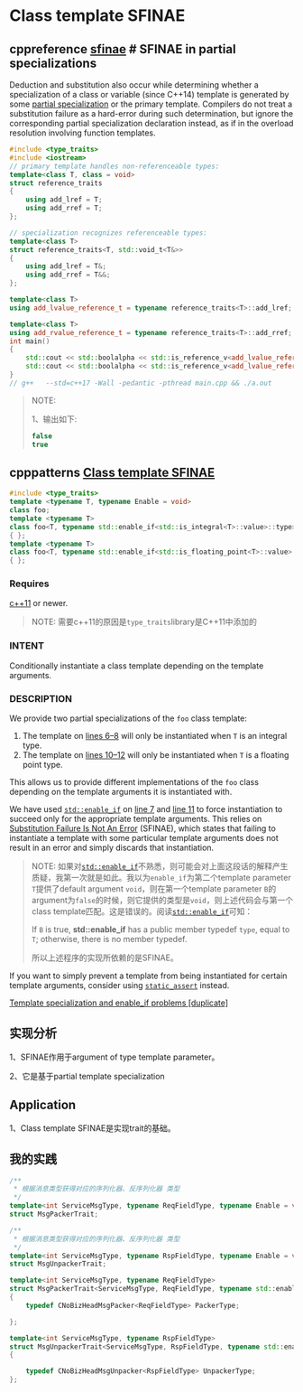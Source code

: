 # Class template SFINAE



## cppreference [sfinae](https://en.cppreference.com/w/cpp/language/sfinae) # SFINAE in partial specializations

Deduction and substitution also occur while determining whether a specialization of a class or variable (since C++14) template is generated by some [partial specialization](https://en.cppreference.com/w/cpp/language/partial_specialization) or the primary template. Compilers do not treat a substitution failure as a hard-error during such determination, but ignore the corresponding partial specialization declaration instead, as if in the overload resolution involving function templates.

```C++
#include <type_traits>
#include <iostream>
// primary template handles non-referenceable types:
template<class T, class = void>
struct reference_traits
{
	using add_lref = T;
	using add_rref = T;
};

// specialization recognizes referenceable types:
template<class T>
struct reference_traits<T, std::void_t<T&>>
{
	using add_lref = T&;
	using add_rref = T&&;
};

template<class T>
using add_lvalue_reference_t = typename reference_traits<T>::add_lref;

template<class T>
using add_rvalue_reference_t = typename reference_traits<T>::add_rref;
int main()
{
	std::cout << std::boolalpha << std::is_reference_v<add_lvalue_reference_t<void>> << std::endl;   // false;
	std::cout << std::boolalpha << std::is_reference_v<add_lvalue_reference_t<int>> << std::endl;   // true;
}
// g++   --std=c++17 -Wall -pedantic -pthread main.cpp && ./a.out

```

> NOTE: 
>
> 1、输出如下:
>
> ```c++
> false
> true
> ```
>
> 

## cpppatterns [Class template SFINAE](https://cpppatterns.com/patterns/class-template-sfinae.html)

```c++
#include <type_traits>
template <typename T, typename Enable = void>
class foo;
template <typename T>
class foo<T, typename std::enable_if<std::is_integral<T>::value>::type>
{ };
template <typename T>
class foo<T, typename std::enable_if<std::is_floating_point<T>::value>::type>
{ };
```

### Requires

[c++11](https://cpppatterns.com/#/search/c++11) or newer.

> NOTE: 需要c++11的原因是`type_traits`library是C++11中添加的

### INTENT

Conditionally instantiate a class template depending on the template arguments.

### DESCRIPTION

We provide two partial specializations of the `foo` class template:

1. The template on [lines 6–8](https://cpppatterns.com/patterns/class-template-sfinae.html#line6) will only be instantiated when `T` is an integral type.
2. The template on [lines 10–12](https://cpppatterns.com/patterns/class-template-sfinae.html#line10) will only be instantiated when `T` is a floating point type.

This allows us to provide different implementations of the `foo` class depending on the template arguments it is instantiated with.

We have used [`std::enable_if`](http://en.cppreference.com/w/cpp/types/enable_if) on [line 7](https://cpppatterns.com/patterns/class-template-sfinae.html#line7) and [line 11](https://cpppatterns.com/patterns/class-template-sfinae.html#line11) to force instantiation to succeed only for the appropriate template arguments. This relies on [Substitution Failure Is Not An Error](https://en.wikipedia.org/wiki/Substitution_failure_is_not_an_error) (SFINAE), which states that failing to instantiate a template with some particular template arguments does not result in an error and simply discards that instantiation.

> NOTE: 如果对[`std::enable_if`](http://en.cppreference.com/w/cpp/types/enable_if)不熟悉，则可能会对上面这段话的解释产生质疑，我第一次就是如此。我以为`enable_if`为第二个template parameter `T`提供了default argument `void`，则在第一个template parameter `B`的argument为`false`的时候，则它提供的类型是`void`，则上述代码会与第一个class template匹配。这是错误的。阅读[`std::enable_if`](http://en.cppreference.com/w/cpp/types/enable_if)可知：
>
> If `B` is true, **std::enable_if** has a public member typedef `type`, equal to `T`; otherwise, there is no member typedef.
>
> 所以上述程序的实现所依赖的是SFINAE。

If you want to simply prevent a template from being instantiated for certain template arguments, consider using [`static_assert`](http://en.cppreference.com/w/cpp/language/static_assert) instead.

[Template specialization and enable_if problems [duplicate]](https://stackoverflow.com/questions/29502052/template-specialization-and-enable-if-problems)



## 实现分析

1、SFINAE作用于argument of type template parameter。

2、它是基于partial template specialization

## Application

1、Class template SFINAE是实现trait的基础。



## 我的实践

```C++
/**
 * 根据消息类型获得对应的序列化器、反序列化器 类型
 */
template<int ServiceMsgType, typename ReqFieldType, typename Enable = void>
struct MsgPackerTrait;

/**
 * 根据消息类型获得对应的序列化器、反序列化器 类型
 */
template<int ServiceMsgType, typename RspFieldType, typename Enable = void>
struct MsgUnpackerTrait;

template<int ServiceMsgType, typename ReqFieldType>
struct MsgPackerTrait<ServiceMsgType, ReqFieldType, typename std::enable_if<IsTradeMsg(ServiceMsgType)>::type>
{
	typedef CNoBizHeadMsgPacker<ReqFieldType> PackerType;

};

template<int ServiceMsgType, typename RspFieldType>
struct MsgUnpackerTrait<ServiceMsgType, RspFieldType, typename std::enable_if<IsTradeMsg(ServiceMsgType)>::type>
{

	typedef CNoBizHeadMsgUnpacker<RspFieldType> UnpackerType;
};

```

